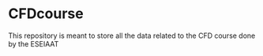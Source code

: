 # CFDcourse
This repository is meant to store all the data related to the CFD course done by the ESEIAAT
